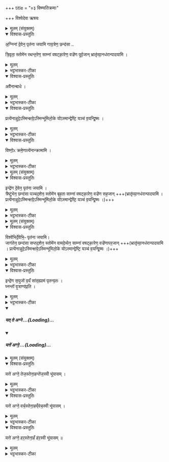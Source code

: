 +++
title = "०३ विष्ण्वतिक्रमाः"

+++
विश्वेदेवा ऋषयः

<details><summary>मूलम् (संयुक्तम्)</summary>

अ॒ग्निना॑ दे॒वेन॒ पृत॑ना जयामि गाय॒त्रेण॒ छन्द॑सा त्रि॒वृता॒ स्तोमे॑न रथन्त॒रेण॒ साम्ना॑ वषट्का॒रेण॒ वज्रे॑ण पूर्व॒जान्भ्रातृ॑व्या॒नध॑रान्पादया॒म्यवै॑नान्बाधे॒ प्रत्ये॑नान्नुदे॒ऽस्मिन्क्षये॒ऽस्मिन्भू॑मिलो॒के यो॑ऽस्मान्द्वेष्टि॒ यञ्च॑ व॒यन्द्वि॒ष्मो विष्णो॒ᳵ क्रमे॒णात्ये॑नान्क्रामा॒मि
</details>

<details open><summary>विश्वास-प्रस्तुतिः</summary>

अ॒ग्निना॑ दे॒वेन॒ पृत॑ना जयामि गाय॒त्रेण॒ छन्द॑सा ..

त्रि॒वृता॒ स्तोमे॑न रथन्त॒रेण॒ साम्ना॑ वषट्का॒रेण॒ वज्रे॑ण पूर्व॒जान् भ्रातृ॑व्या॒नध॑रान्पादयामि ।  
</details>

<details><summary>मूलम्</summary>

अ॒ग्निना॑ दे॒वेन॒ पृत॑ना जयामि गाय॒त्रेण॒ छन्द॑सा ..

त्रि॒वृता॒ स्तोमे॑न रथन्त॒रेण॒ साम्ना॑ वषट्का॒रेण॒ वज्रे॑ण पूर्व॒जान् भ्रातृ॑व्या॒नध॑रान्पादयामि ।  
</details>

<details><summary>भट्टभास्कर-टीका</summary>

1अग्निना देवेनेत्याद्या अभिचारादिः । संवत्सरमेतैः क्रमैः क्रमेत - अग्निना देवेन पृतनाः परसेनाः जयामि अभिभवामि गायत्रेण छन्दसा । गायत्र्येव गायत्रं, 'नपुंसके स्वार्थ उपसंख्यानम्' इत्यण् । त्रिवृता स्तोमेन नवस्तोत्रीयेण स्तोमेन त्र्यवयवास्तिस्रो वृत्तयः यस्य इति त्रिवृत्, त्रिचक्रादित्वादुत्तरपदान्तोदात्तत्वम् । रथन्तरेण साम्ना 'अभी त्वा शूर नोनुमः' इत्येतद्योनिना वषट्कारेणायुधेन अग्निप्रसादेन गायत्र्यादिभिस्साधनभूतैर्जयामि पूर्वजान् प्रथमजान् भ्रातृव्यान् शत्रून् । 'व्यन् सपत्ने' इति व्यन् । अधरान् पादयामि अधोमुखान्निपातयामि ।
</details>

<details open><summary>विश्वास-प्रस्तुतिः</summary>

अवै॑नान्बाधे ।  
</details>

<details><summary>मूलम्</summary>

अवै॑नान्बाधे ।  
</details>

<details><summary>भट्टभास्कर-टीका</summary>

किंच - एनानवबाधे अवमतान् कृत्वा बहुधा पीडयामि यथा मामेव शरणं भजेयुः । एनादेशोनुदात्तः ।
</details>

<details open><summary>विश्वास-प्रस्तुतिः</summary>

प्रत्ये॑नान्नुदे॒ऽस्मिन्क्षये॒ऽस्मिन्भू॑मिलो॒के यो॑ऽस्मान्द्वेष्टि॒ यञ्च॑ व॒यन्द्वि॒ष्मः ।  
</details>

<details><summary>मूलम्</summary>

प्रत्ये॑नान्नुदे॒ऽस्मिन्क्षये॒ऽस्मिन्भू॑मिलो॒के यो॑ऽस्मान्द्वेष्टि॒ यञ्च॑ व॒यन्द्वि॒ष्मः ।  
</details>

<details><summary>भट्टभास्कर-टीका</summary>

किं च - एनान् प्रतिनुदे प्रत्येकं प्रातिलोम्येन वा व्यथयामि अस्मिन् क्षये गृहे । 'क्षयो निवासे' इत्याद्युदात्तत्वम् । 'ऊडिदम्' इतीदमो विभक्तिरुदात्ता । अस्मिन् भूमिलोके पृथिवीस्थाने न गृहमात्र एव । योस्मान् द्वेष्टि अविदितमस्माकं, यं च वयं द्विष्मः अविदितं तस्य तावुभावपि भ्रातृव्यौ पीडयामि ।
</details>

<details open><summary>विश्वास-प्रस्तुतिः</summary>

विष्णो॒ᳵ क्रमे॒णात्ये॑नान्क्रामामि ।  
</details>

<details><summary>मूलम्</summary>

विष्णो॒ᳵ क्रमे॒णात्ये॑नान्क्रामामि ।  
</details>

<details><summary>भट्टभास्कर-टीका</summary>

किं च - विष्णोः क्रमेण विष्णोरेव वा क्रमेण तेन पूर्वकृतेन साधनभूतेन निरस्य अतिक्रम्य अधितिष्ठामि ॥
</details>

<details><summary>मूलम् (संयुक्तम्)</summary>

इन्द्रे॑ण दे॒वेन॒ पृत॑ना जयामि॒ त्रैष्टु॑भेन॒ छन्द॑सा पञ्चद॒शेन॒ स्तोमे॑न बृह॒ता साम्ना॑ वषट्का॒रेण॒ वज्रे॑ण [10]  स॒ह॒जान्
</details>

<details open><summary>विश्वास-प्रस्तुतिः</summary>

इन्द्रे॑ण दे॒वेन॒ पृत॑ना जयामि ।   
त्रैष्टु॑भेन॒ छन्द॑सा पञ्चद॒शेन॒ स्तोमे॑न बृह॒ता साम्ना॑ वषट्का॒रेण॒ वज्रे॑ण सह॒जान् +++(भ्रातृ॑व्या॒नध॑रान्पादयामि ।  प्रत्ये॑नान्नुदे॒ऽस्मिन्क्षये॒ऽस्मिन्भू॑मिलो॒के यो॑ऽस्मान्द्वेष्टि॒ यञ्च॑ व॒यन्द्वि॒ष्मः ।)+++
</details>

<details><summary>मूलम्</summary>

इन्द्रे॑ण दे॒वेन॒ पृत॑ना जयामि ।   
त्रैष्टु॑भेन॒ छन्द॑सा पञ्चद॒शेन॒ स्तोमे॑न बृह॒ता साम्ना॑ वषट्का॒रेण॒ वज्रे॑ण सह॒जान् +++(भ्रातृ॑व्या॒नध॑रान्पादयामि ।  प्रत्ये॑नान्नुदे॒ऽस्मिन्क्षये॒ऽस्मिन्भू॑मिलो॒के यो॑ऽस्मान्द्वेष्टि॒ यञ्च॑ व॒यन्द्वि॒ष्मः ।)+++
</details>

<details><summary>भट्टभास्कर-टीका</summary>

2इन्द्रेणेत्यादि ॥ द्वितीयोतिक्रमः । त्रिष्टुबेव त्रैष्टुभम् । उत्सादित्वात्स्वार्थिकोञ् । पञ्चदशः पञ्चदशस्स्तोत्रीयः । 'स्तोमे डविधिः पञ्चदशाद्यर्थे' इति डः । बृहता साम्ना 'त्वामिद्धि हवामहे' इत्येतद्योनिना । समानमन्यत् । सहजानिति विशेषः । सकुल्याः स्वाभाविका वा । पूर्ववत्सः । 'भ्रातृव्यान्' इत्याद्यनुषज्यते ॥
</details>

<details><summary>मूलम् (संयुक्तम्)</summary>

विश्वे॑भिर्दे॒वेभि॒ᳶ पृत॑ना जयामि॒ जाग॑तेन॒ छन्द॑सा सप्तद॒शेन॒ स्तोमे॑न वामदे॒व्येन॒ साम्ना॑ वषट्का॒रेण॒ वज्रे॑णापर॒जान्
</details>

<details open><summary>विश्वास-प्रस्तुतिः</summary>

विश्वे॑भिर्दे॒वेभि॒ᳶ पृत॑ना जयामि।  
जाग॑तेन॒ छन्द॑सा सप्तद॒शेन॒ स्तोमे॑न वामदे॒व्येन॒ साम्ना॑ वषट्का॒रेण॒ वज्रे॑णापर॒जान् +++(भ्रातृ॑व्या॒नध॑रान्पादयामि ।  प्रत्ये॑नान्नुदे॒ऽस्मिन्क्षये॒ऽस्मिन्भू॑मिलो॒के यो॑ऽस्मान्द्वेष्टि॒ यञ्च॑ व॒यन्द्वि॒ष्मः ।)+++
</details>

<details><summary>मूलम्</summary>

विश्वे॑भिर्दे॒वेभि॒ᳶ पृत॑ना जयामि।  
जाग॑तेन॒ छन्द॑सा सप्तद॒शेन॒ स्तोमे॑न वामदे॒व्येन॒ साम्ना॑ वषट्का॒रेण॒ वज्रे॑णापर॒जान् +++(भ्रातृ॑व्या॒नध॑रान्पादयामि ।  प्रत्ये॑नान्नुदे॒ऽस्मिन्क्षये॒ऽस्मिन्भू॑मिलो॒के यो॑ऽस्मान्द्वेष्टि॒ यञ्च॑ व॒यन्द्वि॒ष्मः ।)+++
</details>

<details><summary>भट्टभास्कर-टीका</summary>

3विश्वेभिरिति ॥ तृतीयोतिक्रमः । जगतीशबोप्युत्सादिः । सप्तदशस्तोत्रीयः प्रवसथः । वामदेवेन दृष्टं साम वामदेव्यं, वामदेवाद्यत् । समानमन्यत् । 'कया नश्चित्र आ भुवत्' इत्येतद्योनि वामदेव्यम् । अपरजानिति विशेषः । अपरेण केनचिन्निमित्तेन सजाताश्शत्रवः । स एव सः । पूर्ववद्भ्रातृव्यानित्याद्यनुषज्यते ॥
</details>

<details open><summary>विश्वास-प्रस्तुतिः</summary>

इन्द्रे॑ण स॒युजो॑ व॒यँ सा॑स॒ह्याम॑ पृतन्य॒तः ।  
घ्नन्तो॑ वृ॒त्राण्य॑प्र॒ति ।
</details>

<details><summary>मूलम्</summary>

इन्द्रे॑ण स॒युजो॑ व॒यँ सा॑स॒ह्याम॑ पृतन्य॒तः ।  
घ्नन्तो॑ वृ॒त्राण्य॑प्र॒ति ।
</details>

<details><summary>भट्टभास्कर-टीका</summary>

4अथ शुक्रामन्थिनः - इन्द्रेणेति गायत्री ॥ इन्द्रेण सयुजः संयुक्ता वयं सासह्याम भृशमभिभवेम । यङन्ताद्व्यत्ययेन परस्मैपदम् । पृतन्यतः पृअतनां सङ्ग्राममस्माभिस्सह कर्तुमिच्छतः । क्यचि 'कव्यध्वरपृतनस्य' इति लोपः । घ्नन्तो वृत्राणि वारकाणि परबलानि पापानि वा । अप्रति अप्रतिबलं यथा भवति तथा । 'नञ्सुभ्याम् इत्युत्तरपदान्तोदात्तत्वम् ॥
</details>
<div class="js_include" includetitle="false" newlevelforh1="5" unfilled url="/vedAH_yajuH/taittirIyam/sArasvata-vibhAgaH/saMhitA/yajuH/sarva-prastutiH/3/5/03_viShNvatikramAH/yat_te_agne.md">
<details open><summary><h5>यत् ते अग्ने ...{Loading}...</h5></summary>
<details open><summary><h5>यत्ते॑ अग्ने॒  ...{Loading}...</h5></summary>
<details><summary>मूलम् (संयुक्तम्)</summary>

यत्ते॑ अग्ने॒ तेज॒स्तेना॒हन्ते॑ज॒स्वी भू॑यासय्ँ॒यत्ते॑ अग्ने॒ वर्च॒स्तेना॒हव्ँव॑च॒स्वी भू॑यासय्ँ॒यत्ते॑ अग्ने॒ हर॒स्तेना॒हँ ह॑र॒स्वी भू॑यासम् ॥ [11]
</details>

<details open><summary>विश्वास-प्रस्तुतिः</summary>

यत्ते॑ अग्ने॒ तेज॒स्तेना॒हन्ते॑ज॒स्वी भू॑यासम्  ।
</details>

<details><summary>मूलम्</summary>

यत्ते॑ अग्ने॒ तेज॒स्तेना॒हन्ते॑ज॒स्वी भू॑यासम्  ।
</details>

<details><summary>भट्टभास्कर-टीका</summary>

5यत्ते अग्ने इत्यादि यजुः ॥ तेजो दीप्तिः ।
</details>

<details open><summary>विश्वास-प्रस्तुतिः</summary>

यत्ते॑ अग्ने॒ वर्च॒स्तेना॒हव्ँव॑च॒स्वी भू॑यासम्  ।
</details>

<details><summary>मूलम्</summary>

यत्ते॑ अग्ने॒ वर्च॒स्तेना॒हव्ँव॑च॒स्वी भू॑यासम्  ।
</details>

<details><summary>भट्टभास्कर-टीका</summary>

वर्चोन्नम् ।
</details>

<details open><summary>विश्वास-प्रस्तुतिः</summary>

यत्ते॑ अग्ने॒ हर॒स्तेना॒हँ ह॑र॒स्वी भू॑यासम् ॥
</details>

<details><summary>मूलम्</summary>

यत्ते॑ अग्ने॒ हर॒स्तेना॒हँ ह॑र॒स्वी भू॑यासम् ॥
</details>

<details><summary>भट्टभास्कर-टीका</summary>

हरः बलम् । त्वदीयैस्तेजःप्रभृतिभिः मदीयेन यागेन वर्धभानैर्हेतुभिः अहं तेजःप्रभृतिमान् भूयासमिति ॥

इति तृतीये पञ्चमे तृतीयोनुवाकः ॥
</details>
</details>
</details>
</div>
